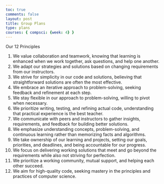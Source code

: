 ```yaml
---
toc: true
comments: false
layout: post
title: Group Plans
type: plans
courses: { compsci: {week: 4} }
---
```


Our 12 Principles


1. We value collaboration and teamwork, knowing that learning is enhanced when we work together, ask questions, and help one another.
2. We adapt our strategies and solutions based on changing requirements from our instructors.
3. We strive for simplicity in our code and solutions, believing that straightforward solutions are often the most effective. 
4. We embrace an iterative approach to problem-solving, seeking feedback and refinement at each step.
5. We stay flexible in our approach to problem-solving, willing to pivot when necessary.
6. We prioritize writing, testing, and refining actual code, understanding that practical experience is the best teacher.
7. We communicate with peers and instructors to gather insights, requirements, and feedback for building better solutions.
8. We emphasize understanding concepts, problem-solving, and continuous learning rather than memorizing facts and algorithms.
9. We take ownership of our learning and projects, setting our goals, priorities, and deadlines, and being accountable for our progress.
10. We focus on delivering working solutions that meet and go beyond the requirements while also not striving for perfection.
11. We prioritize a working community, mutual support, and helping each other succeed.
12. We aim for high-quality code, seeking mastery in the principles and practices of computer science.
